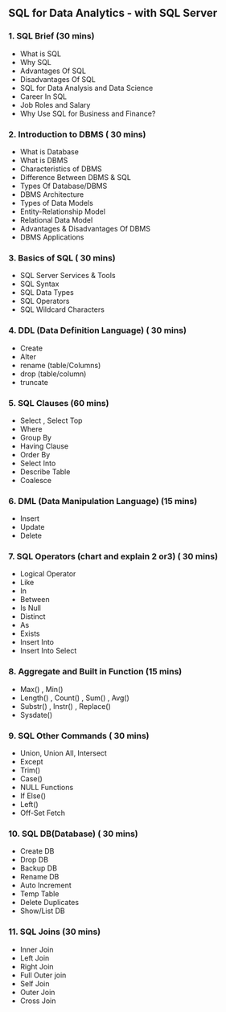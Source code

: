 ## SQL for Data Analytics - with SQL Server

### 1.	SQL Brief  (30 mins)
- What is SQL
- Why SQL
- Advantages Of SQL
- Disadvantages Of SQL
- SQL for Data Analysis and Data Science
- Career In SQL
- Job Roles and Salary
- Why Use SQL for Business and Finance?


### 2.	Introduction to DBMS ( 30  mins)
- What is Database
- What is DBMS
- Characteristics of DBMS
- Difference Between DBMS & SQL
- Types Of Database/DBMS
- DBMS Architecture
- Types of Data Models
- Entity-Relationship Model
- Relational Data Model
- Advantages & Disadvantages Of DBMS
- DBMS Applications

### 3. Basics of SQL ( 30 mins)
- SQL Server Services & Tools
- SQL Syntax
- SQL Data Types 
- SQL Operators
- SQL Wildcard Characters

### 4. DDL (Data Definition Language) ( 30 mins)
- Create  
- Alter  
- rename  (table/Columns)
- drop  (table/column)
- truncate  

### 5. SQL Clauses 	(60 mins)
- Select , Select Top
- Where
- Group By
- Having Clause
- Order By
- Select Into
- Describe Table
- Coalesce

### 6. DML (Data Manipulation Language) (15 mins)
- Insert 
- Update 
- Delete  

### 7. SQL Operators  (chart and explain 2 or3) ( 30 mins)
- Logical Operator
- Like 
- In
- Between
- Is Null
- Distinct
- As
- Exists
- Insert Into
- Insert Into Select

### 8. Aggregate and Built in Function  (15 mins)
- Max() , Min() 
- Length() , Count() , Sum() , Avg()  
- Substr() , Instr() , Replace()
- Sysdate()  

### 9. SQL Other Commands ( 30 mins)
- Union, Union All, Intersect
- Except
- Trim()
- Case()
- NULL Functions
- If Else()
- Left()
- Off-Set Fetch

### 10. SQL DB(Database) ( 30 mins)
- Create DB
- Drop DB
- Backup DB
- Rename DB
- Auto Increment
- Temp Table
- Delete Duplicates 
- Show/List DB

### 11. SQL Joins (30 mins)
- Inner Join
- Left Join
- Right Join
- Full Outer join
- Self Join
- Outer Join
- Cross Join











